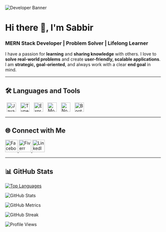 ![Developer Banner](https://i.ibb.co/2tT5v6v/modern-dev-banner.jpg)

# Hi there 👋, I'm Sabbir
### MERN Stack Developer | Problem Solver | Lifelong Learner

I have a passion for **learning** and **sharing knowledge** with others. I love to **solve real-world problems** and create **user-friendly, scalable applications**. I am **strategic, goal-oriented**, and always work with a clear **end goal** in mind.

---

## 🛠️ Languages and Tools
<p>
  <img src="https://i.ibb.co/mD4wqgb/js.png" alt="JavaScript" height="30" hspace="5">
  <img src="https://i.ibb.co/qnHkmRD/type.png" alt="TypeScript" height="30" hspace="5">
  <img src="https://i.ibb.co/xj1KmCr/express-3.jpg" alt="Express.js" height="30" hspace="5">
  <img src="https://i.ibb.co/d2WM6T0/express-4.jpg" alt="MongoDB" height="30" hspace="5">
  <img src="https://i.ibb.co/4FwqtZB/express-5.jpg" alt="Node.js" height="30" hspace="5">
  <img src="https://i.ibb.co/1ZQxH5j/boots.png" alt="Bootstrap" height="30" hspace="5">
</p>

---

## 🌐 Connect with Me
<p>
  <a href="https://www.facebook.com/neamul.sabbir" target="_blank">
    <img src="https://i.ibb.co/BtbDHY1/facebook.png" alt="Facebook" height="40">
  </a>
  <a href="https://www.fiverr.com/sabbir520" target="_blank">
    <img src="https://i.ibb.co/W3zL3P3/fiverr.png" alt="Fiverr" height="40">
  </a>
  <a href="https://www.linkedin.com/in/neamul-sabbir/" target="_blank">
    <img src="https://i.ibb.co/WPQ3DyF/linkedin.png" alt="LinkedIn" height="40">
  </a>
</p>

---

## 📊 GitHub Stats
[![Top Languages](https://github-readme-stats.vercel.app/api/top-langs/?username=neamulsabbir&layout=compact)](https://github.com/neamulsabbir)

![GitHub Stats](https://github-readme-stats.vercel.app/api?username=neamulsabbir&show_icons=true)

![GitHub Metrics](https://metrics.lecoq.io/neamulsabbir)

![GitHub Streak](https://streak-stats.demolab.com/?user=neamulsabbir)

![Profile Views](https://komarev.com/ghpvc/?username=neamulsabbir)
